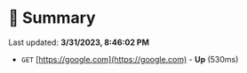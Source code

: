 # 📖 Summary
Last updated: **3/31/2023, 8:46:02 PM**

- `GET` [https://google.com](https://google.com) - **Up** (530ms)
